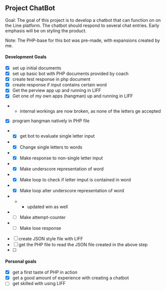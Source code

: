 ## Project ChatBot

Goal: 
The goal of this project is to develop a chatbot that can function on on the Line platform. The chatbot should respond to several chat entries. Early emphasis will be on styling the product.

Note: The PHP-base for this bot was pre-made, with expansions created by me. 


#### Development Goals
* [x] set up initial documents
* [x] set up basic bot with PHP documents provided by coach
* [x] create test response in php document
* [x] create response if input contains certain word
* [x] Get the perview app up and running in LIFF
* [x] Get one of my own apps (hangman) up and running in LIFF
* - internal workings are now broken, as none of the letters ge accepted
* [x] program hangman natively in PHP file
* * [x] get bot to evaluate single letter input
* * [x] Change single letters to words
* * [x] Make response to non-single letter input
* * [x] Make underscore representation of word 
* * [x] Make loop to check if letter imput is contained in word
* * [x] Make loop alter underscore representation of word
* * * updated win as well
* * [ ] Make attempt-counter
* * [ ] Make lose response
* [ ] create JSON style file with LIFF
* [ ] get the PHP file to read the JSON file created in the above step
* [ ] 

#### Personal goals
* [x] get a first taste of PHP in action
* [x] get a good amount of experience with creating a chatbot
* [ ] get skilled with using LIFF
